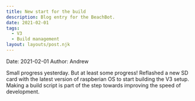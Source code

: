 ```yaml
---
title: New start for the build
description: Blog entry for the BeachBot.
date: 2021-02-01
tags:
  - V3
  - Build management
layout: layouts/post.njk
---
```

Date: 2021-02-01
Author: Andrew

Small progress yesterday. But at least some progress! Reflashed a new SD card with the latest version of raspberian OS to start building the V3 setup. Making a build script is part of the step towards improving the speed of development.
